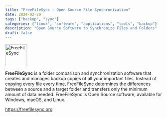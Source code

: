 ```yaml
---
title: "FreeFileSync - Open Source File Synchronization"
date: 2024-02-20
tags: ["backup", "sync"]
categories: ["linux", "software", "applications", "tools", "backup"]
description: "Open Source Software to Synchronize Files and Folders"
draft: false
---
```


<img src="https://freefilesync.org/images/FreeFileSync.png" alt="FreeFileSync" width="70" height="70">

**FreeFileSync** is a folder comparison and synchronization software that creates and manages backup copies of all your important files. Instead of copying every file every time, FreeFileSync determines the differences between a source and a target folder and transfers only the minimum amount of data needed. FreeFileSync is Open Source software, available for Windows, macOS, and Linux.

https://freefilesync.org